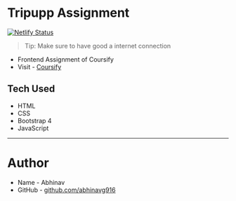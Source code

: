 # Tripupp Assignment
[![Netlify Status](https://api.netlify.com/api/v1/badges/b20da72d-979b-4b54-95e1-8e4f89edd57f/deploy-status)](https://app.netlify.com/sites/clever-borg-6320b0/deploys)

> Tip: Make sure to have good a internet connection

- Frontend Assignment of Coursify
- Visit - [Coursify](https://clever-borg-6320b0.netlify.app/)

## Tech Used
- HTML
- CSS
- Bootstrap 4
- JavaScript

---

# Author

- Name - Abhinav
- GitHub - [github.com/abhinavg916](https://github.com/abhinavg916)
